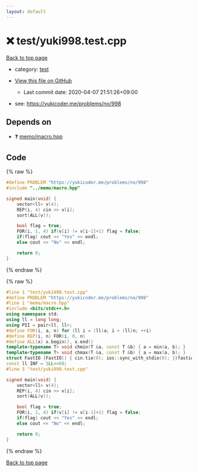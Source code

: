 ```yaml
---
layout: default
---
```


<!-- mathjax config similar to math.stackexchange -->
<script type="text/javascript" async
  src="https://cdnjs.cloudflare.com/ajax/libs/mathjax/2.7.5/MathJax.js?config=TeX-MML-AM_CHTML">
</script>
<script type="text/x-mathjax-config">
  MathJax.Hub.Config({
    TeX: { equationNumbers: { autoNumber: "AMS" }},
    tex2jax: {
      inlineMath: [ ['$','$'] ],
      processEscapes: true
    },
    "HTML-CSS": { matchFontHeight: false },
    displayAlign: "left",
    displayIndent: "2em"
  });
</script>

<script type="text/javascript" src="https://cdnjs.cloudflare.com/ajax/libs/jquery/3.4.1/jquery.min.js"></script>
<script src="https://cdn.jsdelivr.net/npm/jquery-balloon-js@1.1.2/jquery.balloon.min.js" integrity="sha256-ZEYs9VrgAeNuPvs15E39OsyOJaIkXEEt10fzxJ20+2I=" crossorigin="anonymous"></script>
<script type="text/javascript" src="../../assets/js/copy-button.js"></script>
<link rel="stylesheet" href="../../assets/css/copy-button.css" />


# :x: test/yuki998.test.cpp

<a href="../../index.html">Back to top page</a>

* category: <a href="../../index.html#098f6bcd4621d373cade4e832627b4f6">test</a>
* <a href="{{ site.github.repository_url }}/blob/master/test/yuki998.test.cpp">View this file on GitHub</a>
    - Last commit date: 2020-04-07 21:51:26+09:00


* see: <a href="https://yukicoder.me/problems/no/998">https://yukicoder.me/problems/no/998</a>


## Depends on

* :question: <a href="../../library/memo/macro.hpp.html">memo/macro.hpp</a>


## Code

<a id="unbundled"></a>
{% raw %}
```cpp
#define PROBLEM "https://yukicoder.me/problems/no/998"
#include "../memo/macro.hpp"

signed main(void) {
    vector<ll> v(4);
    REP(i, 4) cin >> v[i];
    sort(ALL(v));

    bool flag = true;
    FOR(i, 1, 4) if(v[i] != v[i-1]+1) flag = false;
    if(flag) cout << "Yes" << endl;
    else cout << "No" << endl;

    return 0;
}
```
{% endraw %}

<a id="bundled"></a>
{% raw %}
```cpp
#line 1 "test/yuki998.test.cpp"
#define PROBLEM "https://yukicoder.me/problems/no/998"
#line 1 "memo/macro.hpp"
#include <bits/stdc++.h>
using namespace std;
using ll = long long;
using PII = pair<ll, ll>;
#define FOR(i, a, n) for (ll i = (ll)a; i < (ll)n; ++i)
#define REP(i, n) FOR(i, 0, n)
#define ALL(x) x.begin(), x.end()
template<typename T> void chmin(T &a, const T &b) { a = min(a, b); }
template<typename T> void chmax(T &a, const T &b) { a = max(a, b); }
struct FastIO {FastIO() { cin.tie(0); ios::sync_with_stdio(0); }}fastiofastio;
const ll INF = 1LL<<60;
#line 3 "test/yuki998.test.cpp"

signed main(void) {
    vector<ll> v(4);
    REP(i, 4) cin >> v[i];
    sort(ALL(v));

    bool flag = true;
    FOR(i, 1, 4) if(v[i] != v[i-1]+1) flag = false;
    if(flag) cout << "Yes" << endl;
    else cout << "No" << endl;

    return 0;
}

```
{% endraw %}

<a href="../../index.html">Back to top page</a>

